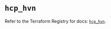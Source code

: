 # `hcp_hvn`

Refer to the Terraform Registry for docs: [`hcp_hvn`](https://registry.terraform.io/providers/hashicorp/hcp/0.101.0/docs/resources/hvn).
